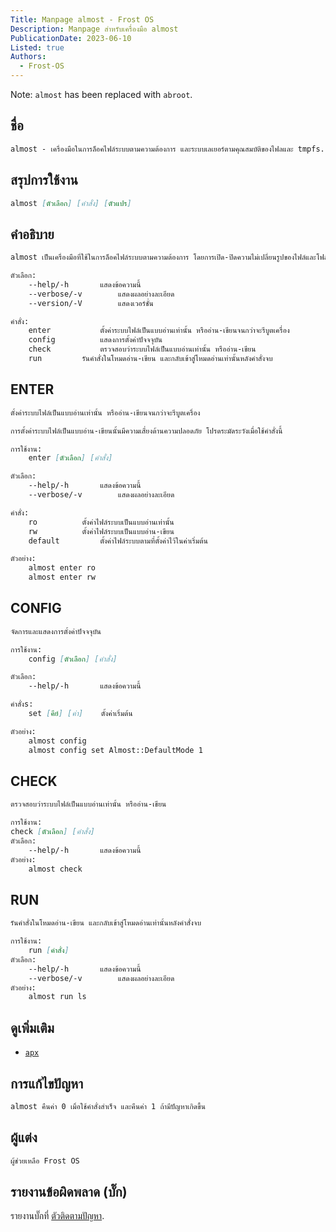 ```yaml
---
Title: Manpage almost - Frost OS
Description: Manpage สำหรับเครื่องมือ almost
PublicationDate: 2023-06-10
Listed: true
Authors: 
  - Frost-OS
---
```


Note: `almost` has been replaced with `abroot`.

## ชื่อ

```md
almost - เครื่องมือในการล็อคไฟล์ระบบตามความต้องการ และระบบเลเยอร์ตามคุณสมบัติของไฟลและ tmpfs.
```

## สรุปการใช้งาน

```md
almost [ตัวเลือก] [คำสั่ง] [ตัวแปร]
```

## คำอธิบาย

```md
almost เป็นเครื่องมือที่ใช้ในการล็อคไฟล์ระบบตามความต้องการ โดยการเปิด-ปิดความไม่เปลี่ยนรูปของไฟล์และโฟลเดอร์ในโฟลเดอร์ราก (root) และสามารถใช้สร้างเลเยอร์บนโฟลเดอร์ที่ถูกล็อคไว้ ทำให้สามาถทดสอบการตั้งค่าก่อนยืนยันการเปลี่ยนแปลงได้

ตัวเลือก:
	--help/-h		แสดงข้อความนี้
	--verbose/-v		แสดงผลอย่างละเอียด
	--version/-V		แสดงเวอร์ชั่น

คำสั่ง:
	enter			ตั้งค่าระบบไฟล์เป็นแบบอ่านเท่านั้น หรืออ่าน-เขียนจนกว่าจะรีบูตเครื่อง
	config			แสดงการตั้งค่าปัจจจุบัน
	check			ตรวจสอบว่าระบบไฟล์เป็นแบบอ่านเท่านั้น หรืออ่าน-เขียน
	run			รันคำสั่งในโหมดอ่าน-เขียน และกลับเข้าสู่โหมดอ่านเท่านั้นหลังคำสั่งจบ
```

## ENTER

```md
ตั้งค่าระบบไฟล์เป็นแบบอ่านเท่านั้น หรืออ่าน-เขียนจนกว่าจะรีบูตเครื่อง

การตั้งค่าระบบไฟล์เป็นแบบอ่าน-เขียนนั้นมีความเสี่ยงด้านความปลอดภัย โปรดระมัดระวังเมื่อใช้คำสั่งนี้

การใช้งาน:
    enter [ตัวเลือก] [คำสั่ง]

ตัวเลือก:
	--help/-h		แสดงข้อความนี้
	--verbose/-v		แสดงผลอย่างละเอียด

คำสั่ง:
	ro			ตั้งค่าไฟล์ระบบเป็นแบบอ่านเท่านั้น
	rw			ตั้งค่าไฟล์ระบบเป็นแบบอ่าน-เขียน
	default			ตั้งค่าไฟล์ระบบตามที่ตั้งค่าไว้ในค่าเริ่มต้น

ตัวอย่าง:
	almost enter ro
	almost enter rw
```

## CONFIG

```md
จัดการและแสดงการตั้งค่าปัจจจุบัน

การใช้งาน:
    config [ตัวเลือก] [คำสั่ง]

ตัวเลือก:
    --help/-h		แสดงข้อความนี้

คำสั่งs:
    set [คีย์] [ค่า]	ตั้งค่าเริ่มต้น

ตัวอย่าง:
    almost config
    almost config set Almost::DefaultMode 1
```

## CHECK

```md
ตรวจสอบว่าระบบไฟล์เป็นแบบอ่านเท่านั้น หรืออ่าน-เขียน

การใช้งาน:
check [ตัวเลือก] [คำสั่ง]
ตัวเลือก:
	--help/-h		แสดงข้อความนี้
ตัวอย่าง:
	almost check
```

## RUN

```md
รันคำสั่งในโหมดอ่าน-เขียน และกลับเข้าสู่โหมดอ่านเท่านั้นหลังคำสั่งจบ

การใช้งาน:
    run [คำสั่ง]
ตัวเลือก:
	--help/-h		แสดงข้อความนี้
	--verbose/-v		แสดงผลอย่างละเอียด
ตัวอย่าง:
    almost run ls
```

## ดูเพิ่มเติม

- [`apx`](apx)

## การแก้ไขปัญหา

```md
almost คืนค่า 0 เมื่อใช้คำสั่งสำเร็จ และคืนค่า 1 ถ้ามีปัญหาเกิดขึ้น
```

## ผู้แต่ง

```md
ผู้ช่วยเหลือ Frost OS
```

## รายงานข้อผิดพลาด (บั๊ก)

รายงานบั๊กที่ [ตัวติดตามปัญหา](https://github.com/Frost-OS/almost/issues).
